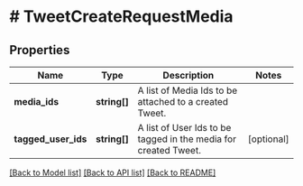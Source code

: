 # # TweetCreateRequestMedia

## Properties

Name | Type | Description | Notes
------------ | ------------- | ------------- | -------------
**media_ids** | **string[]** | A list of Media Ids to be attached to a created Tweet. |
**tagged_user_ids** | **string[]** | A list of User Ids to be tagged in the media for created Tweet. | [optional]

[[Back to Model list]](../../README.md#models) [[Back to API list]](../../README.md#endpoints) [[Back to README]](../../README.md)
